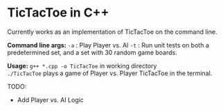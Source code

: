 # TicTacToe in C++   
Currently works as an implementation of TicTacToe on the command line.

**Command line args:** `-a` : Play Player vs. AI
		   `-t` : Run unit tests on both a predetermined set, and a set with 30 random game boards.

**Usage:**	`g++ *.cpp -o TicTacToe` in working directory  
		`./TicTacToe` plays a game of Player vs. Player TicTacToe in the terminal.

TODO:
* Add Player vs. AI Logic
